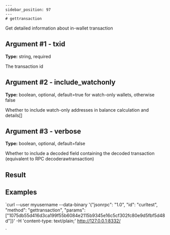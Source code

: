 
    ---
    sidebar_position: 97
    ---
    # gettransaction

Get detailed information about in-wallet transaction <txid>

## Argument #1 - txid

**Type:** string, required

The transaction id

## Argument #2 - include\_watchonly

**Type:** boolean, optional, default=true for watch-only wallets, otherwise false

Whether to include watch-only addresses in balance calculation and details\[\]

## Argument #3 - verbose

**Type:** boolean, optional, default=false

Whether to include a decoded field containing the decoded transaction (equivalent to RPC decoderawtransaction)

## Result

## Examples

`curl --user myusername --data-binary '{"jsonrpc": "1.0", "id": "curltest", "method": "gettransaction", "params": ["1075db55d416d3ca199f55b6084e2115b9345e16c5cf302fc80e9d5fbf5d48d"]}' -H 'content-type: text/plain;' http://127.0.0.1:8332/

`